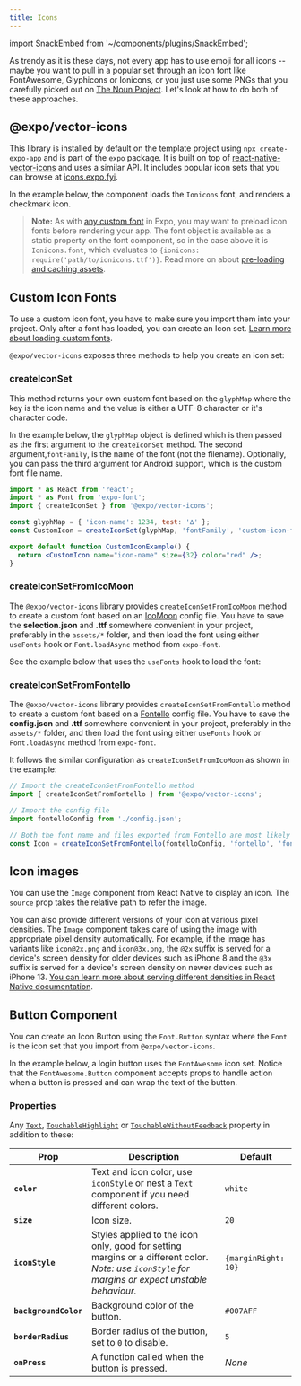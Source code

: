 ```yaml
---
title: Icons
---
```


import SnackEmbed from '~/components/plugins/SnackEmbed';

As trendy as it is these days, not every app has to use emoji for all icons -- maybe you want to pull in a popular set through an icon font like FontAwesome, Glyphicons or Ionicons, or you just use some PNGs that you carefully picked out on [The Noun Project](https://thenounproject.com/). Let's look at how to do both of these approaches.

## @expo/vector-icons

This library is installed by default on the template project using `npx create-expo-app` and is part of the `expo` package. It is built on top of [react-native-vector-icons](https://github.com/oblador/react-native-vector-icons) and uses a similar API. It includes popular icon sets that you can browse at [icons.expo.fyi](https://icons.expo.fyi).

In the example below, the component loads the `Ionicons` font, and renders a checkmark icon.

<SnackEmbed snackId="@amanhimself/expo-vector-icons-ionicons-example" preview platform="web" />

> **Note:** As with [any custom font](using-custom-fonts.md#using-custom-fonts) in Expo, you may want to preload icon fonts before rendering your app. The font object is available as a static property on the font component, so in the case above it is `Ionicons.font`, which evaluates to `{ionicons: require('path/to/ionicons.ttf')}`. Read more on about [pre-loading and caching assets](preloading-and-caching-assets#pre-loading-and-caching-assets).

## Custom Icon Fonts

To use a custom icon font, you have to make sure you import them into your project. Only after a font has loaded, you can create an Icon set. [Learn more about loading custom fonts](using-custom-fonts.md).

`@expo/vector-icons` exposes three methods to help you create an icon set:

### createIconSet

This method returns your own custom font based on the `glyphMap` where the key is the icon name and the value is either a UTF-8 character or it's character code.

In the example below, the `glyphMap` object is defined which is then passed as the first argument to the `createIconSet` method. The second argument,`fontFamily`, is the name of the font (not the filename). Optionally, you can pass the third argument for Android support, which is the custom font file name.

```jsx
import * as React from 'react';
import * as Font from 'expo-font';
import { createIconSet } from '@expo/vector-icons';

const glyphMap = { 'icon-name': 1234, test: '∆' };
const CustomIcon = createIconSet(glyphMap, 'fontFamily', 'custom-icon-font.ttf');

export default function CustomIconExample() {
  return <CustomIcon name="icon-name" size={32} color="red" />;
}
```

### createIconSetFromIcoMoon

The `@expo/vector-icons` library provides `createIconSetFromIcoMoon` method to create a custom font based on an [IcoMoon](https://icomoon.io/) config file. You have to save the **selection.json** and **.ttf** somewhere convenient in your project, preferably in the `assets/*` folder, and then load the font using either `useFonts` hook or `Font.loadAsync` method from `expo-font`.

See the example below that uses the `useFonts` hook to load the font:

<SnackEmbed snackId="@amanhimself/create-icon-set-from-ico-moon" preview platform="web" />

### createIconSetFromFontello

The `@expo/vector-icons` library provides `createIconSetFromFontello` method to create a custom font based on a [Fontello](http://fontello.com/) config file. You have to save the **config.json** and **.ttf** somewhere convenient in your project, preferably in the `assets/*` folder, and then load the font using either `useFonts` hook or `Font.loadAsync` method from `expo-font`.

It follows the similar configuration as `createIconSetFromIcoMoon` as shown in the example:

```javascript
// Import the createIconSetFromFontello method
import { createIconSetFromFontello } from '@expo/vector-icons';

// Import the config file
import fontelloConfig from './config.json';

// Both the font name and files exported from Fontello are most likely called "fontello"
const Icon = createIconSetFromFontello(fontelloConfig, 'fontello', 'fontello.ttf');
```

## Icon images

You can use the `Image` component from React Native to display an icon. The `source` prop takes the relative path to refer the image.

<SnackEmbed snackId="@amanhimself/image-icons-expo-example" preview platform="web" />

You can also provide different versions of your icon at various pixel densities. The `Image` component takes care of using the image with appropriate pixel density automatically. For example, if the image has variants like `icon@2x.png` and `icon@3x.png`, the `@2x` suffix is served for a device's screen density for older devices such as iPhone 8 and the `@3x` suffix is served for a device's screen density on newer devices such as iPhone 13. [You can learn more about serving different densities in React Native documentation](https://reactnative.dev/docs/images#static-image-resources).

## Button Component

You can create an Icon Button using the `Font.Button` syntax where the `Font` is the icon set that you import from `@expo/vector-icons`.

In the example below, a login button uses the `FontAwesome` icon set. Notice that the `FontAwesome.Button` component accepts props to handle action when a button is pressed and can wrap the text of the button.

<SnackEmbed snackId="@amanhimself/icon-button-expo-example" preview platform="web" />

### Properties

Any [`Text`](http://reactnative.dev/docs/text), [`TouchableHighlight`](http://reactnative.dev/docs/touchablehighlight) or [`TouchableWithoutFeedback`](http://reactnative.dev/docs/touchablewithoutfeedback) property in addition to these:

| Prop                  | Description                                                                                                                                       | Default             |
| --------------------- | ------------------------------------------------------------------------------------------------------------------------------------------------- | ------------------- |
| **`color`**           | Text and icon color, use `iconStyle` or nest a `Text` component if you need different colors.                                                     | `white`             |
| **`size`**            | Icon size.                                                                                                                                        | `20`                |
| **`iconStyle`**       | Styles applied to the icon only, good for setting margins or a different color. _Note: use `iconStyle` for margins or expect unstable behaviour._ | `{marginRight: 10}` |
| **`backgroundColor`** | Background color of the button.                                                                                                                   | `#007AFF`           |
| **`borderRadius`**    | Border radius of the button, set to `0` to disable.                                                                                               | `5`                 |
| **`onPress`**         | A function called when the button is pressed.                                                                                                     | _None_              |
